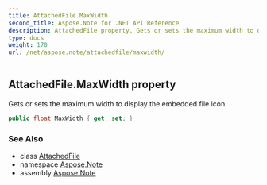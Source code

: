 ```yaml
---
title: AttachedFile.MaxWidth
second_title: Aspose.Note for .NET API Reference
description: AttachedFile property. Gets or sets the maximum width to display the embedded file icon
type: docs
weight: 170
url: /net/aspose.note/attachedfile/maxwidth/
---
```

## AttachedFile.MaxWidth property

Gets or sets the maximum width to display the embedded file icon.

```csharp
public float MaxWidth { get; set; }
```

### See Also

* class [AttachedFile](../)
* namespace [Aspose.Note](../../attachedfile/)
* assembly [Aspose.Note](../../../)


